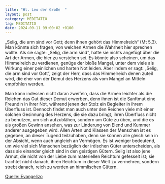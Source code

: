```yaml
---
title: "Hl. Leo der Große  "
layout: post
category: MEDITATIO
tag: MEDITATIO
date: 2024-09-11 09:00:02 +0100
---
```


„Selig, die arm sind vor Gott; denn ihnen gehört das Himmelreich“ (Mt 5,3). Man könnte sich fragen, von welchen Armen die Wahrheit hier sprechen wollte. Als sie sagte: „Selig, die arm sind“, hatte sie nichts angefügt über die Art der Armen, die hier zu verstehen sei. Es könnte also scheinen, um das Himmelreich zu verdienen, genüge der bloße Mangel, unter dem viele als Wirkung einer peinlichen und harten Not leiden.<!--more--> Aber indem er sagt: „Selig, die arm sind vor Gott“, zeigt der Herr, dass das Himmelreich denen zuteil wird, die eher von der Demut des Herzens als vom Mangel an Mitteln empfohlen werden.
 
Man kann indessen nicht daran zweifeln, dass die Armen leichter als die Reichen das Gut dieser Demut erwerben, denn ihnen ist die Sanftmut eine Freundin in ihrer Not, während jenen der Stolz ein Begleiter in ihrem Überfluss ist. Dennoch findet man auch unter den Reichen viele mit einer solchen Gesinnung des Herzens, die sie dazu bringt, ihren Überfluss nicht zu benutzen, um sich aufzublähen, sondern um Güte zu üben, und die es als großen Gewinn ansehen, was zur Linderung von Elend und Kummer anderer ausgegeben wird. Allen Arten und Klassen der Menschen ist es gegeben, an dieser Tugend teilzuhaben, denn sie können alle gleich sein in der Absicht, wenn auch ungleich an Vermögen. Es ist weniger bedeutend, um wie viel sich Menschen bezüglich der irdischen Güter unterscheiden, als dass sie einander gleich sind in den geistigen Gütern. Selig ist also jene Armut, die nicht von der Liebe zum materiellen Reichtum gefesselt ist; sie trachtet nicht danach, ihren Reichtum in dieser Welt zu vermehren, sondern strebt danach, reich zu werden an himmlischen Gütern.

[Quelle: Evangelizo](https://evangeliumtagfuertag.org/DE/gospel)